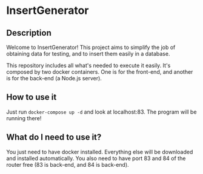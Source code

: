 # InsertGenerator

## Description
Welcome to InsertGenerator! This project aims to simplify the job of obtaining data for testing, and to insert them easily in a database.

This repository includes all what's needed to execute it easily. It's composed by two docker containers. One is for the front-end, and another is for the back-end (a Node.js server).

## How to use it
Just run `docker-compose up -d` and look at localhost:83. The program will be running there!

## What do I need to use it?
You just need to have docker installed. Everything else will be downloaded and installed automatically. You also need to have port 83 and 84 of the router free (83 is back-end, and 84 is back-end).